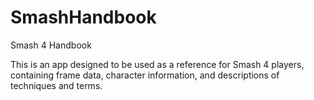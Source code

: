 # SmashHandbook
Smash 4 Handbook

This is an app designed to be used as a reference for Smash 4 players, containing frame data, character information, and descriptions of techniques and terms.
